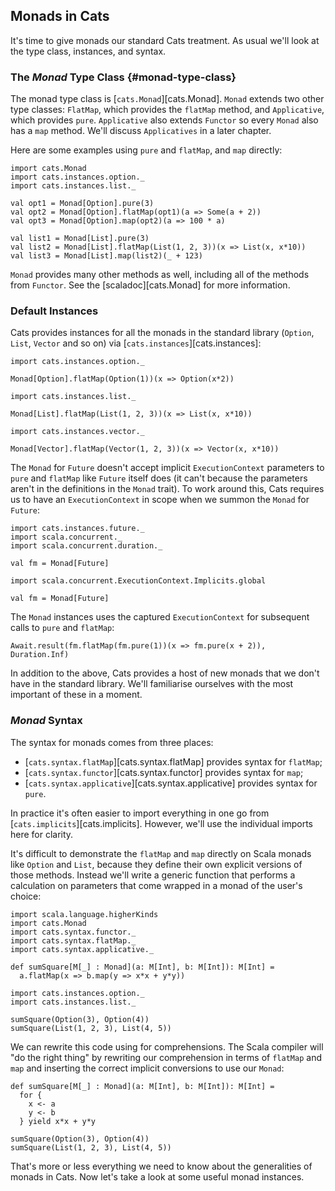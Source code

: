 ## Monads in Cats

It's time to give monads our standard Cats treatment.
As usual we'll look at the type class, instances, and syntax.

### The *Monad* Type Class {#monad-type-class}

The monad type class is [`cats.Monad`][cats.Monad].
`Monad` extends two other type classes: 
`FlatMap`, which provides the `flatMap` method, 
and `Applicative`, which provides `pure`.
`Applicative` also extends `Functor` 
so every `Monad` also has a `map` method.
We'll discuss `Applicatives` in a later chapter.

Here are some examples using `pure` and `flatMap`, and `map` directly:

```tut:book:silent
import cats.Monad
import cats.instances.option._
import cats.instances.list._
```

```tut:book
val opt1 = Monad[Option].pure(3)
val opt2 = Monad[Option].flatMap(opt1)(a => Some(a + 2))
val opt3 = Monad[Option].map(opt2)(a => 100 * a)

val list1 = Monad[List].pure(3)
val list2 = Monad[List].flatMap(List(1, 2, 3))(x => List(x, x*10))
val list3 = Monad[List].map(list2)(_ + 123)
```

`Monad` provides many other methods as well,
including all of the methods from `Functor`.
See the [scaladoc][cats.Monad] for more information.

### Default Instances

Cats provides instances for all the monads in the standard library
(`Option`, `List`, `Vector` and so on) via [`cats.instances`][cats.instances]:

```tut:book:silent
import cats.instances.option._
```

```tut:book
Monad[Option].flatMap(Option(1))(x => Option(x*2))
```

```tut:book:silent
import cats.instances.list._
```

```tut:book
Monad[List].flatMap(List(1, 2, 3))(x => List(x, x*10))
```

```tut:book:silent
import cats.instances.vector._
```

```tut:book
Monad[Vector].flatMap(Vector(1, 2, 3))(x => Vector(x, x*10))
```

The `Monad` for `Future` doesn't accept 
implicit `ExecutionContext` parameters to `pure` and `flatMap`
like `Future` itself does
(it can't because the parameters aren't in the definitions in the `Monad` trait).
To work around this,
Cats requires us to have an `ExecutionContext` in scope
when we summon the `Monad` for `Future`:

```tut:book:silent
import cats.instances.future._
import scala.concurrent._
import scala.concurrent.duration._
```

```tut:book:fail
val fm = Monad[Future]
```

```tut:book:silent
import scala.concurrent.ExecutionContext.Implicits.global
```

```tut:book
val fm = Monad[Future]
```

The `Monad` instances uses the captured `ExecutionContext`
for subsequent calls to `pure` and `flatMap`:

```tut:book
Await.result(fm.flatMap(fm.pure(1))(x => fm.pure(x + 2)), Duration.Inf)
```

In addition to the above,
Cats provides a host of new monads that we don't have in the standard library.
We'll familiarise ourselves with the most important of these in a moment.

### *Monad* Syntax

The syntax for monads comes from three places:

 - [`cats.syntax.flatMap`][cats.syntax.flatMap] provides syntax for `flatMap`;
 - [`cats.syntax.functor`][cats.syntax.functor] provides syntax for `map`;
 - [`cats.syntax.applicative`][cats.syntax.applicative] provides syntax for `pure`.

In practice it's often easier to import everything in one go
from [`cats.implicits`][cats.implicits].
However, we'll use the individual imports here for clarity.

It's difficult to demonstrate the `flatMap` and `map`
directly on Scala monads like `Option` and `List`,
because they define their own explicit versions of those methods.
Instead we'll write a generic function that
performs a calculation on parameters 
that come wrapped in a monad of the user's choice:

```tut:book:silent
import scala.language.higherKinds
import cats.Monad
import cats.syntax.functor._
import cats.syntax.flatMap._
import cats.syntax.applicative._

def sumSquare[M[_] : Monad](a: M[Int], b: M[Int]): M[Int] =
  a.flatMap(x => b.map(y => x*x + y*y))

import cats.instances.option._
import cats.instances.list._
```

```tut:book
sumSquare(Option(3), Option(4))
sumSquare(List(1, 2, 3), List(4, 5))
```

We can rewrite this code using for comprehensions.
The Scala compiler will "do the right thing" by
rewriting our comprehension in terms of `flatMap` and `map`
and inserting the correct implicit conversions to use our `Monad`:

```tut:book:silent
def sumSquare[M[_] : Monad](a: M[Int], b: M[Int]): M[Int] =
  for {
    x <- a
    y <- b
  } yield x*x + y*y
```

```tut:book
sumSquare(Option(3), Option(4))
sumSquare(List(1, 2, 3), List(4, 5))
```

That's more or less everything we need to know about the generalities of monads in Cats.
Now let's take a look at some useful monad instances.
